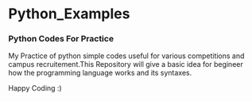 # Python_Examples
### Python Codes For Practice

My Practice of python simple codes useful for various competitions and campus recruitement.This Repository will give a basic idea for begineer how the programming language works and its syntaxes.
 
 Happy Coding :)

